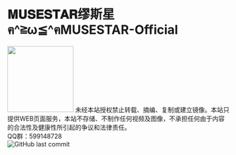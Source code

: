﻿# 𝐌𝐔𝐒𝐄𝐒𝐓𝐀𝐑缪斯星ฅ^≧ω≦^ฅMUSESTAR-Official
<img src="https://musestar-official.github.io/files/musestar.jpg" style="image-rendering: pixelated;width:150px">
未经本站授权禁止转载、摘编、复制或建立镜像。本站只提供WEB页面服务，本站不存储、不制作任何视频及图像，不承担任何由于内容的合法性及健康性所引起的争议和法律责任。<br>
QQ群：599148728<br>
<img alt="GitHub last commit" src="https://img.shields.io/github/last-commit/MUSESTAR-Official/MUSESTAR-Official.github.io">

